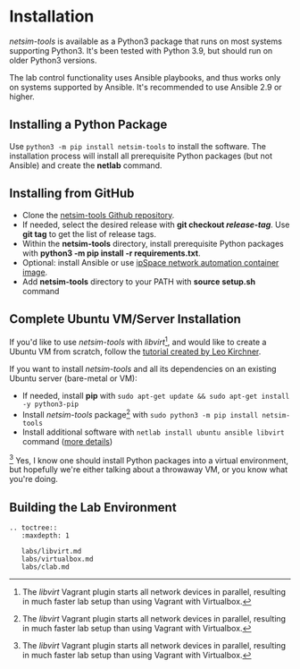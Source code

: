 # Installation

*netsim-tools* is available as a Python3 package that runs on most systems supporting Python3. It's been tested with Python 3.9, but should run on older Python3 versions. 

The lab control functionality uses Ansible playbooks, and thus works only on systems supported by Ansible. It's recommended to use Ansible 2.9 or higher.

## Installing a Python Package

Use `python3 -m pip install netsim-tools` to install the software. The installation process will install all prerequisite Python packages (but not Ansible) and create the **netlab** command.

## Installing from GitHub

* Clone the [netsim-tools Github repository](https://github.com/ipspace/netsim-tools).
* If needed, select the desired release with **git checkout _release-tag_**. Use **git tag** to get the list of release tags.
* Within the **netsim-tools** directory, install prerequisite Python packages with **python3 -m pip install -r requirements.txt**.
* Optional: install Ansible or use [ipSpace network automation container image](https://hub.docker.com/r/ipspace/automation). 
* Add **netsim-tools** directory to your PATH with **source setup.sh** command

## Complete Ubuntu VM/Server Installation

If you'd like to use *netsim-tools* with *libvirt*[^1], and would like to create a Ubuntu VM from scratch, follow the [tutorial created by Leo Kirchner](https://blog.kirchne.red/netsim-tools-quickstart.html). 

[^1]: The *libvirt* Vagrant plugin starts all network devices in parallel, resulting in much faster lab setup than using Vagrant with Virtualbox.

If you want to install *netsim-tools* and all its dependencies on an existing Ubuntu server (bare-metal or VM):

* If needed, install **pip** with `sudo apt-get update && sudo apt-get install -y python3-pip`
* Install *netsim-tools* package[^1] with `sudo python3 -m pip install netsim-tools`
* Install additional software with `netlab install ubuntu ansible libvirt` command ([more details](netlab/install.md))

[^1] Yes, I know one should install Python packages into a virtual environment, but hopefully we're either talking about a throwaway VM, or you know what you're doing.

## Building the Lab Environment

```eval_rst
.. toctree::
   :maxdepth: 1

   labs/libvirt.md
   labs/virtualbox.md
   labs/clab.md
```
